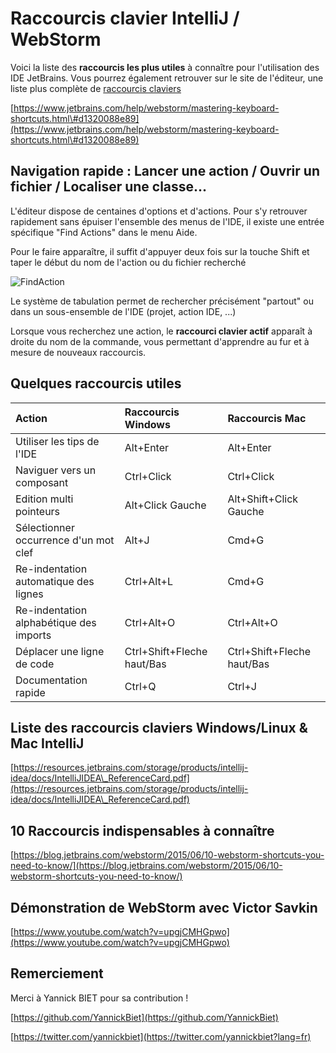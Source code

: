 # Raccourcis clavier IntelliJ / WebStorm

Voici la liste des **raccourcis les plus utiles** à connaître pour l'utilisation des IDE JetBrains. Vous pourrez également retrouver sur le site de l'éditeur, une liste plus complète de [raccourcis claviers](https://www.jetbrains.com/help/webstorm/mastering-keyboard-shortcuts.html\#d1320088e89) 

[https://www.jetbrains.com/help/webstorm/mastering-keyboard-shortcuts.html\#d1320088e89](https://www.jetbrains.com/help/webstorm/mastering-keyboard-shortcuts.html\#d1320088e89)

## Navigation rapide : Lancer une action / Ouvrir un fichier /  Localiser une classe...

L'éditeur dispose de centaines d'options et d'actions. Pour s'y retrouver rapidement sans épuiser l'ensemble des menus de l'IDE, il existe une entrée spécifique "Find Actions" dans le menu Aide.

Pour le faire apparaître, il suffit d'appuyer deux fois sur la touche Shift et taper le début du nom de l'action ou du fichier recherché

![FindAction](https://www.jetbrains.com/help/img/idea/2018.2/ws_gotoAction.png)

Le système de tabulation permet de rechercher précisément "partout" ou dans un sous-ensemble de l'IDE (projet, action IDE, ...)

Lorsque vous recherchez une action, le **raccourci clavier actif** apparaît à droite du nom de la commande, vous permettant d'apprendre au fur et à mesure de nouveaux raccourcis.

## Quelques raccourcis utiles

| Action | Raccourcis Windows | Raccourcis Mac |
| :--- | :--- | :--- |
| Utiliser les tips de l'IDE | Alt+Enter | Alt+Enter |
| Naviguer vers un composant | Ctrl+Click | Ctrl+Click |
| Edition multi pointeurs | Alt+Click Gauche | Alt+Shift+Click Gauche |
| Sélectionner occurrence d'un mot clef | Alt+J | Cmd+G |
| Re-indentation automatique des lignes | Ctrl+Alt+L | Cmd+G |
| Re-indentation alphabétique des imports | Ctrl+Alt+O | Ctrl+Alt+O |
| Déplacer une ligne de code | Ctrl+Shift+Fleche haut/Bas | Ctrl+Shift+Fleche haut/Bas |
| Documentation rapide | Ctrl+Q | Ctrl+J |

## Liste des raccourcis claviers Windows/Linux & Mac IntelliJ

[https://resources.jetbrains.com/storage/products/intellij-idea/docs/IntelliJIDEA\_ReferenceCard.pdf](https://resources.jetbrains.com/storage/products/intellij-idea/docs/IntelliJIDEA\_ReferenceCard.pdf)


## 10 Raccourcis indispensables à connaître

[https://blog.jetbrains.com/webstorm/2015/06/10-webstorm-shortcuts-you-need-to-know/](https://blog.jetbrains.com/webstorm/2015/06/10-webstorm-shortcuts-you-need-to-know/)



## Démonstration de WebStorm avec Victor Savkin

[https://www.youtube.com/watch?v=upgjCMHGpwo](https://www.youtube.com/watch?v=upgjCMHGpwo)


## Remerciement <a id="remerciement"></a>

Merci à Yannick BIET pour sa contribution !

[https://github.com/YannickBiet](https://github.com/YannickBiet)



[https://twitter.com/yannickbiet](https://twitter.com/yannickbiet?lang=fr)

